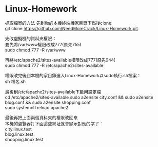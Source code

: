 # Linux-Homework
  
抓取檔案的方法 先到你的本機終端機家目錄下然後clone:  
git clone https://github.com/NeedMoreCrack/Linux-Homework.git   
  
先改虛擬機的資料夾權限：  
要先將/var/www權限改成777(原先755)  
sudo chmod 777 -R /var/www  
  
再將/etc/apache2/sites-available權限改成777(原先644)  
sudo chmod 777 -R /etc/apache2/sites-available  
  
權限改完後到本機的家目錄進入Linux-Homework以sudo執行.sh檔案：  
sh 檔名.sh  
  
最後到/etc/apache2/sites-available下啟用設定檔  
cd /etc/apache2/sites-available
sudo a2ensite city.conf && sudo a2ensite blog.conf && sudo a2ensite shopping.conf  
sudo systemctl reload apache2  
  
最後再把上面兩個資料夾的權限改回來  
本機的瀏覽器打下面這些網址就會顯示對應的字了：  
city.linux.test  
blog.linux.test  
shopping.linux.test  
